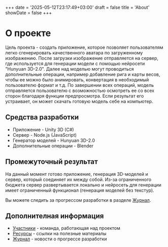+++
date = '2025-05-12T23:17:49+03:00'
draft = false
title = 'About'
showDate = false
+++

# О проекте

Цель проекта - создать приложение, которое позволяет пользователям легко сгенерировать качественного аватара по загруженному изображению. После загрузки изображение отправляется на сервер, где используется для генерации модели с помощью нейросети "Hunyuan 3D-2.0". Далее над моделью могут проводиться дополнительные операции, например добавление рига и карты весов, чтобы ее можно было анимировать, конвертация в необходимый пользователю формат и т.д. По завершении всех операций, модель отправляется пользователю с возможностью осмотреть ее со всех сторон благодаря функции предпросмотра. Если результат его устраивает, он может скачать готовую модель себе на компьютер.

## Средства разработки

- Приложение - Unity 3D (C#)
- Сервер - Node.js (JavaScript)
- Генератор моделей - Hunyuan 3D-2.0
- Дополнительные операции - Blender


## Промежуточный результат

На данный момент готово приложение, генерация 3D-моделей и сервер, который соединяет их между собой. Из-за ограниченного бюджета сервер развертывается локально и нейросеть для генерации имеет ограниченный функционал (генерация моделей без текстур).

Вы можете следить за прогрессом разработки в разделе [Журнал](/journal/).

## Дополнителная информация

- [Участники](/team/) - команда, работающая над проектом
- [Ресурсы](/resourses/) - ссылки на полезные материалы
- [Журнал](/journal/) - новости о прогрессе разработки
